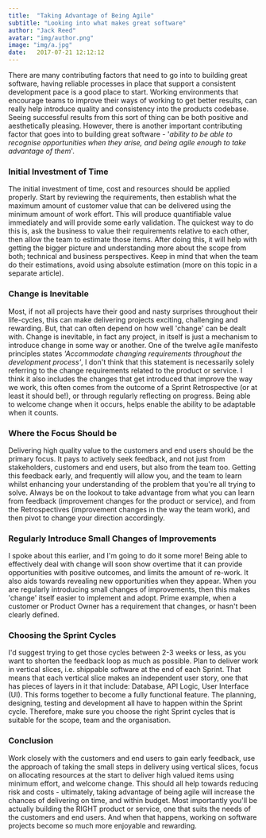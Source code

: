 ```yaml
---
title:  "Taking Advantage of Being Agile"
subtitle: "Looking into what makes great software"
author: "Jack Reed"
avatar: "img/author.png"
image: "img/a.jpg"
date:   2017-07-21 12:12:12
---
```

There are many contributing factors that need to go into to building great software, having reliable processes in place that support a consistent development pace is a good place to start. Working environments that encourage teams to improve their ways of working to get better results, can really help introduce quality and consistency into the products codebase. Seeing successful results from this sort of thing can be both positive and aesthetically pleasing. However, there is another important contributing factor that goes into to building great software - '_ability to be able to recognise opportunities when they arise, and being agile enough to take advantage of them_'.

###  Initial Investment of Time
The initial investment of time, cost  and resources should be applied properly. Start by reviewing the requirements, then establish what the maximum amount of customer value that can be delivered using the minimum amount of work effort. This will produce quantifiable value immediately and will provide some early validation. The quickest way to do this is, ask the business to value their requirements relative to each other, then allow the team to estimate those items. After doing this, it will help with getting the bigger picture and understanding more about the scope from both; technical and business perspectives. Keep in mind that when the team do their estimations, avoid using absolute estimation (more on this topic in a separate article).

### Change is Inevitable
Most, if not all projects have their good and nasty surprises throughout their life-cycles, this can make delivering projects exciting, challenging and rewarding. But, that can often depend on how well 'change' can be dealt with.
Change is inevitable, in fact any project, in itself is just a mechanism to introduce change in some way or another.
One of the twelve agile manifesto principles states _'Accommodate changing requirements throughout the development process'_, I don't think that this statement is necessarily solely referring to the change requirements related to the product or service. I think it also includes the changes that get introduced that improve the way we work, this often comes from the outcome of a Sprint Retrospective (or at least it should be!), or through regularly reflecting on progress. Being able to welcome change when it occurs, helps enable the ability to be adaptable when it counts.


### Where the Focus Should be
Delivering high quality value to the customers and end users should be the primary focus. It pays to actively seek feedback, and not just from stakeholders, customers and end users, but also from the team too. Getting this feedback early, and frequently will allow you, and the team to learn whilst enhancing your understanding of the problem that you're all trying to solve. Always be on the lookout to take advantage from what you can learn from feedback (improvement changes for the product or service), and from the Retrospectives (improvement changes in the way the team work), and then pivot to change your direction accordingly.


### Regularly Introduce Small Changes of Improvements
I spoke about this earlier, and I'm going to do it some more! Being able to effectively deal with change will soon show overtime that it can provide opportunities with positive outcomes, and limits the amount of re-work. It also aids towards revealing new opportunities when they appear. When you are regularly introducing small changes of improvements, then this makes 'change' itself easier to implement and adopt. Prime example, when a customer or Product Owner has a requirement that changes, or hasn't been clearly defined.

### Choosing the Sprint Cycles
I'd suggest trying to get those cycles between 2-3 weeks or less, as you want to shorten the feedback loop as much as possible. Plan to deliver work in vertical slices, i.e. shippable software at the end of each Sprint. That means that each vertical slice makes an independent user story, one that has pieces of layers in it that include: Database, API Logic, User Interface (UI). This forms together to become a fully functional feature. The planning, designing, testing and development all have to happen within the Sprint cycle. Therefore, make sure you choose the right Sprint cycles that is suitable for the scope, team and the organisation.

### Conclusion
Work closely with the customers and end users to gain early feedback, use the approach of taking the small steps in delivery using vertical slices, focus on allocating resources at the start to deliver high valued items using minimum effort, and welcome change. This should all help towards reducing risk and costs - ultimately, taking advantage of being agile will increase the chances of delivering on time, and within budget. Most importantly you'll be actually building the RIGHT product or service, one that suits the needs of the customers and end users. And when that happens, working on software projects become so much more enjoyable and rewarding.
